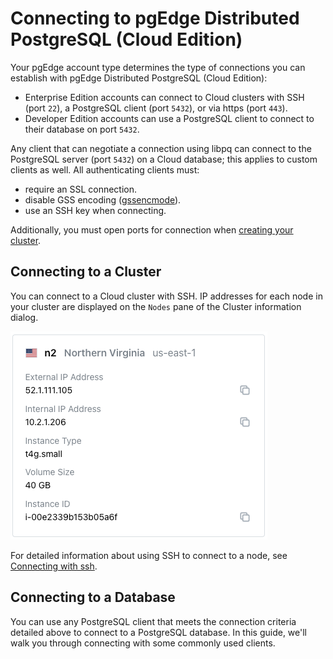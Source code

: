 # Connecting to pgEdge Distributed PostgreSQL (Cloud Edition)

Your pgEdge account type determines the type of connections you can establish with pgEdge Distributed PostgreSQL (Cloud Edition):

* Enterprise Edition accounts can connect to Cloud clusters with SSH (port `22`), a PostgreSQL client (port `5432`), or via https (port `443`).
* Developer Edition accounts can use a PostgreSQL client to connect to their database on port `5432`.

Any client that can negotiate a connection using libpq can connect to the PostgreSQL server (port `5432`) on a Cloud database; this applies to custom clients as well. All authenticating clients must:

* require an SSL connection.
* disable GSS encoding ([gssencmode](https://www.postgresql.org/docs/current/libpq-connect.html#LIBPQ-CONNECT-GSSENCMODE)).
* use an SSH key when connecting.

Additionally, you must open ports for connection when [creating your cluster](../cluster/create_cluster.md).

## Connecting to a Cluster

You can connect to a Cloud cluster with SSH. IP addresses for each node in your cluster are displayed on the `Nodes` pane of the Cluster information dialog.

![Connecting to a Cluster](../images/cluster_conn.png)

For detailed information about using SSH to connect to a node, see [Connecting with ssh](./ssh.md).


## Connecting to a Database

You can use any PostgreSQL client that meets the connection criteria detailed above to connect to a PostgreSQL database. In this guide, we'll walk you through connecting with some commonly used clients.

